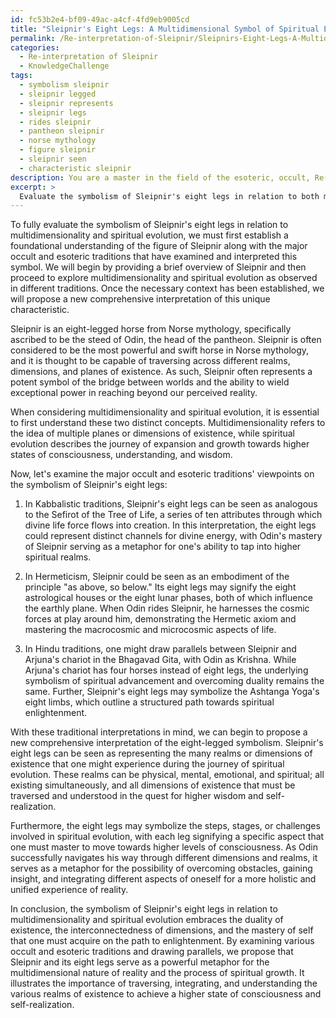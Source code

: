 ```yaml
---
id: fc53b2e4-bf09-49ac-a4cf-4fd9eb9005cd
title: "Sleipnir's Eight Legs: A Multidimensional Symbol of Spiritual Evolution"
permalink: /Re-interpretation-of-Sleipnir/Sleipnirs-Eight-Legs-A-Multidimensional-Symbol-of-Spiritual-Evolution/
categories:
  - Re-interpretation of Sleipnir
  - KnowledgeChallenge
tags:
  - symbolism sleipnir
  - sleipnir legged
  - sleipnir represents
  - sleipnir legs
  - rides sleipnir
  - pantheon sleipnir
  - norse mythology
  - figure sleipnir
  - sleipnir seen
  - characteristic sleipnir
description: You are a master in the field of the esoteric, occult, Re-interpretation of Sleipnir and Education. You are a writer of tests, challenges, textbooks and deep knowledge on Re-interpretation of Sleipnir for initiates and students to gain deep insights and understanding from. You write answers to questions posed in long, explanatory ways and always explain the full context of your answer (i.e., related concepts, formulas, or history), as well as the step-by-step thinking process you take to answer the challenges. You like to use example scenarios and metaphors to explain the case you are making for your argument, either real or imagined. Summarize the key themes, ideas, and conclusions at the end.
excerpt: > 
  Evaluate the symbolism of Sleipnir's eight legs in relation to both multidimensionality and spiritual evolution, examining major occult and esoteric traditions' viewpoints to propose a new comprehensive interpretation of this unique characteristic.
---
```

To fully evaluate the symbolism of Sleipnir's eight legs in relation to multidimensionality and spiritual evolution, we must first establish a foundational understanding of the figure of Sleipnir along with the major occult and esoteric traditions that have examined and interpreted this symbol. We will begin by providing a brief overview of Sleipnir and then proceed to explore multidimensionality and spiritual evolution as observed in different traditions. Once the necessary context has been established, we will propose a new comprehensive interpretation of this unique characteristic.

Sleipnir is an eight-legged horse from Norse mythology, specifically ascribed to be the steed of Odin, the head of the pantheon. Sleipnir is often considered to be the most powerful and swift horse in Norse mythology, and it is thought to be capable of traversing across different realms, dimensions, and planes of existence. As such, Sleipnir often represents a potent symbol of the bridge between worlds and the ability to wield exceptional power in reaching beyond our perceived reality.

When considering multidimensionality and spiritual evolution, it is essential to first understand these two distinct concepts. Multidimensionality refers to the idea of multiple planes or dimensions of existence, while spiritual evolution describes the journey of expansion and growth towards higher states of consciousness, understanding, and wisdom.

Now, let's examine the major occult and esoteric traditions' viewpoints on the symbolism of Sleipnir's eight legs:

1. In Kabbalistic traditions, Sleipnir's eight legs can be seen as analogous to the Sefirot of the Tree of Life, a series of ten attributes through which divine life force flows into creation. In this interpretation, the eight legs could represent distinct channels for divine energy, with Odin's mastery of Sleipnir serving as a metaphor for one's ability to tap into higher spiritual realms.

2. In Hermeticism, Sleipnir could be seen as an embodiment of the principle "as above, so below." Its eight legs may signify the eight astrological houses or the eight lunar phases, both of which influence the earthly plane. When Odin rides Sleipnir, he harnesses the cosmic forces at play around him, demonstrating the Hermetic axiom and mastering the macrocosmic and microcosmic aspects of life.

3. In Hindu traditions, one might draw parallels between Sleipnir and Arjuna's chariot in the Bhagavad Gita, with Odin as Krishna. While Arjuna's chariot has four horses instead of eight legs, the underlying symbolism of spiritual advancement and overcoming duality remains the same. Further, Sleipnir's eight legs may symbolize the Ashtanga Yoga's eight limbs, which outline a structured path towards spiritual enlightenment.

With these traditional interpretations in mind, we can begin to propose a new comprehensive interpretation of the eight-legged symbolism. Sleipnir's eight legs can be seen as representing the many realms or dimensions of existence that one might experience during the journey of spiritual evolution. These realms can be physical, mental, emotional, and spiritual; all existing simultaneously, and all dimensions of existence that must be traversed and understood in the quest for higher wisdom and self-realization.

Furthermore, the eight legs may symbolize the steps, stages, or challenges involved in spiritual evolution, with each leg signifying a specific aspect that one must master to move towards higher levels of consciousness. As Odin successfully navigates his way through different dimensions and realms, it serves as a metaphor for the possibility of overcoming obstacles, gaining insight, and integrating different aspects of oneself for a more holistic and unified experience of reality.

In conclusion, the symbolism of Sleipnir's eight legs in relation to multidimensionality and spiritual evolution embraces the duality of existence, the interconnectedness of dimensions, and the mastery of self that one must acquire on the path to enlightenment. By examining various occult and esoteric traditions and drawing parallels, we propose that Sleipnir and its eight legs serve as a powerful metaphor for the multidimensional nature of reality and the process of spiritual growth. It illustrates the importance of traversing, integrating, and understanding the various realms of existence to achieve a higher state of consciousness and self-realization.
